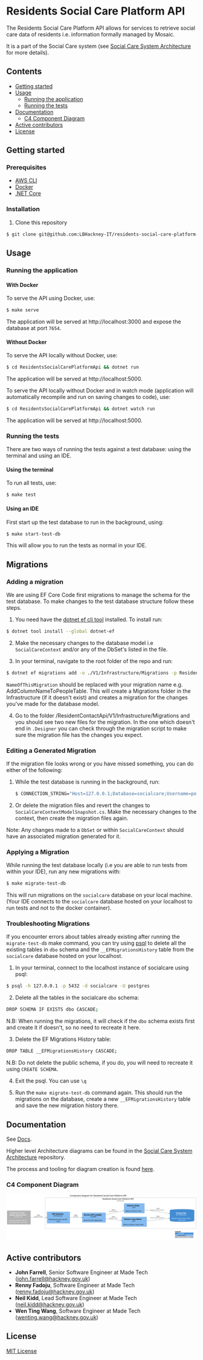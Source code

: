 # Residents Social Care Platform API

The Residents Social Care Platform API allows for services to retrieve
social care data of residents i.e. information formally managed by
Mosaic.

It is a part of the Social Care system (see [Social Care System Architecture](https://github.com/LBHackney-IT/social-care-architecture/tree/main) for more details).

## Contents

- [Getting started](#getting-started)
- [Usage](#usage)
  - [Running the application](#running-the-application)
  - [Running the tests](#running-the-tests)
- [Documentation](#documentation)
  - [C4 Component Diagram](#c4-component-diagram)
- [Active contributors](#active-contributors)
- [License](#license)

## Getting started

### Prerequisites

- [AWS CLI](https://aws.amazon.com/cli/)
- [Docker](https://www.docker.com/products/docker-desktop)
- [.NET Core](https://dotnet.microsoft.com/download)

### Installation

1. Clone this repository

```sh
$ git clone git@github.com:LBHackney-IT/residents-social-care-platform-api.git
```

## Usage

### Running the application

#### With Docker

To serve the API using Docker, use:

```sh
$ make serve
```

The application will be served at http://localhost:3000 and expose the database
at port `7654`.

#### Without Docker

To serve the API locally without Docker, use:

```sh
$ cd ResidentsSocialCarePlatformApi && dotnet run
```

The application will be served at http://localhost:5000.

To serve the API locally without Docker and in watch mode (application will automatically recompile and run on saving changes to code), use:

```sh
$ cd ResidentsSocialCarePlatformApi && dotnet watch run
```

The application will be served at http://localhost:5000.

### Running the tests

There are two ways of running the tests against a test database: using the
terminal and using an IDE.

#### Using the terminal

To run all tests, use:

```sh
$ make test
```

#### Using an IDE

First start up the test database to run in the background, using:

```sh
$ make start-test-db
```

This will allow you to run the tests as normal in your IDE.

## Migrations

### Adding a migration

We are using EF Core Code first migrations to manage the schema for the test database.
To make changes to the test database structure follow these steps.

1. You need have the [dotnet ef cli tool](https://docs.microsoft.com/en-us/ef/core/miscellaneous/cli/dotnet) installed.
   To install run:

```sh
$ dotnet tool install --global dotnet-ef
```

2. Make the necessary changes to the database model i.e `SocialCareContext` and/or any of the DbSet's listed in the file.

3. In your terminal, navigate to the root folder of the repo and run:

```sh
$ dotnet ef migrations add -o ./V1/Infrastructure/Migrations -p ResidentsSocialCarePlatformApi NameOfThisMigration
```

`NameOfThisMigration` should be replaced with your migration name e.g. AddColumnNameToPeopleTable.
This will create a Migrations folder in the Infrastructure (if it doesn't exist)
and creates a migration for the changes you've made for the database model.

4. Go to the folder /ResidentContactApi/V1/Infrastructure/Migrations and you should see two new files for the migration.
   In the one which doesn't end in `.Designer` you can check through the migration script to make sure the migration file has the changes you expect.

### Editing a Generated Migration

If the migration file looks wrong or you have missed something, you can do either of the following:

1. While the test database is running in the background, run:
   ```sh
   $ CONNECTION_STRING="Host=127.0.0.1;Database=socialcare;Username=postgres;Password=mypassword;" dotnet ef migrations remove -p ResidentsSocialCarePlatformApi
   ```

2. Or delete the migration files and revert the changes to `SocialCareContextModelSnapshot.cs`. Make the necessary changes to the context, then create the migration files again.

Note: Any changes made to a `DbSet` or within `SocialCareContext` should have an associated migration generated for it.

### Applying a Migration

While running the test database locally (i.e you are able to run tests from within your IDE), run any new migrations with:

```sh
$ make migrate-test-db
```

This will run migrations on the `socialcare` database on your local machine.
(Your IDE connects to the `socialcare` database hosted on your localhost to run tests and not to the docker container).

### Troubleshooting Migrations

If you encounter errors about tables already existing after running the `migrate-test-db` make command,
you can try using [psql](https://www.postgresql.org/docs/current/app-psql.html)
to delete all the existing tables in `dbo` schema and the `__EFMigrationsHistory` table from the `socialcare` database hosted on your localhost.

1. In your terminal, connect to the localhost instance of socialcare using psql:
```sh
$ psql -h 127.0.0.1 -p 5432 -d socialcare -U postgres
```

2. Delete all the tables in the socialcare `dbo` schema:
```sh
DROP SCHEMA IF EXISTS dbo CASCADE;
```
N.B: When running the migrations, it will check if the `dbo` schema exists first and create it if doesn't, so no need to recreate it here.


3. Delete the EF Migrations History table:
```sh
DROP TABLE __EFMigrationsHistory CASCADE;
```

N.B: Do not delete the public schema, if you do, you will need to recreate it using `CREATE SCHEMA`.

4. Exit the psql. You can use `\q`

5. Run the `make migrate-test-db` command again.
   This should run the migrations on the database, create a new `__EFMigrationsHistory` table and save the new migration history there.

## Documentation

See [Docs](./docs/README.md).

Higher level Architecture diagrams can be found in the [Social Care System Architecture](https://github.com/LBHackney-IT/social-care-architecture/) repository.

The process and tooling for diagram creation is found [here](https://github.com/LBHackney-IT/social-care-architecture/blob/main/process.md).

### C4 Component Diagram

![C4 Component Diagram](docs/component-diagram.svg)

## Active contributors

- **John Farrell**, Senior Software Engineer at Made Tech (john.farrell@hackney.gov.uk)
- **Renny Fadoju**, Software Engineer at Made Tech (renny.fadoju@hackney.gov.uk)
- **Neil Kidd**, Lead Software Engineer at Made Tech (neil.kidd@hackney.gov.uk)
- **Wen Ting Wang**, Software Engineer at Made Tech (wenting.wang@hackney.gov.uk)

## License

[MIT License](LICENSE)

